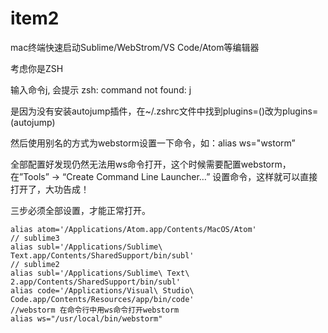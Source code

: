 # item2
mac终端快速启动Sublime/WebStrom/VS Code/Atom等编辑器

考虑你是ZSH

输入命令j, 会提示 zsh: command not found: j

是因为没有安装autojump插件，在~/.zshrc文件中找到plugins=()改为plugins=(autojump)

然后使用别名的方式为webstorm设置一下命令，如：alias ws="wstorm”

全部配置好发现仍然无法用ws命令打开，这个时候需要配置webstorm，在”Tools” -> “Create Command Line Launcher…” 设置命令，这样就可以直接打开了，大功告成！

三步必须全部设置，才能正常打开。

```
alias atom='/Applications/Atom.app/Contents/MacOS/Atom'
// sublime3
alias subl='/Applications/Sublime\ Text.app/Contents/SharedSupport/bin/subl'
// sublime2
alias subl='/Applications/Sublime\ Text\ 2.app/Contents/SharedSupport/bin/subl' 
alias code='/Applications/Visual\ Studio\ Code.app/Contents/Resources/app/bin/code'
//webstorm 在命令行中用ws命令打开webstorm
alias ws="/usr/local/bin/webstorm"
```

